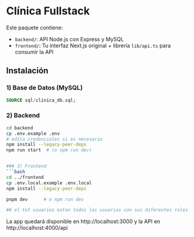 
# Clínica Fullstack

Este paquete contiene:
- `backend/`: API Node.js con Express y MySQL
- `frontend/`: Tu interfaz Next.js original + librería `lib/api.ts` para consumir la API


## Instalación

### 1) Base de Datos (MySQL)
```sql
SOURCE sql/clinica_db.sql;
```

### 2) Backend
```bash
cd backend
cp .env.example .env
# edita credenciales si es necesario
npm install --legacy-peer-deps
npm run start  # (o npm run dev)


### 3) Frontend
```bash
cd ../frontend
cp .env.local.example .env.local
npm install --legacy-peer-deps

pnpm dev      # o npm run dev

## el txt usuarios estan todos los usuarios con sus diferentes roles
```

La app quedará disponible en http://localhost:3000 y la API en http://localhost:4000/api



